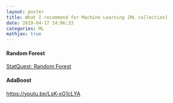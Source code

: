 ```yaml
---
layout: poster
title: What I recommend for Machine Learning [ML collection]
date: 2019-04-17 14:06:33
categories: ML
mathjax: true
---
```


#### Random Forest

[StatQuest: Random Forest](https://www.youtube.com/watch?v=J4Wdy0Wc_xQ)

#### AdaBoost

https://youtu.be/LsK-xG1cLYA

<!-- more -->
